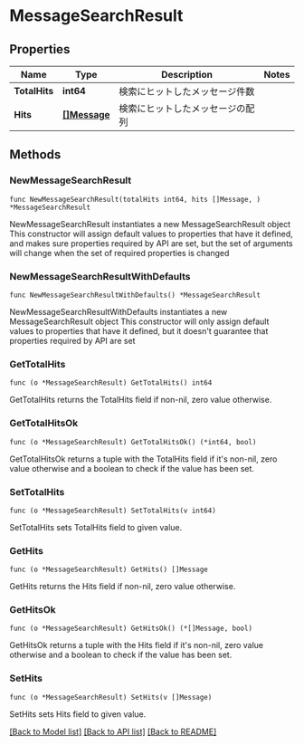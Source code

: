 # MessageSearchResult

## Properties

Name | Type | Description | Notes
------------ | ------------- | ------------- | -------------
**TotalHits** | **int64** | 検索にヒットしたメッセージ件数 | 
**Hits** | [**[]Message**](Message.md) | 検索にヒットしたメッセージの配列 | 

## Methods

### NewMessageSearchResult

`func NewMessageSearchResult(totalHits int64, hits []Message, ) *MessageSearchResult`

NewMessageSearchResult instantiates a new MessageSearchResult object
This constructor will assign default values to properties that have it defined,
and makes sure properties required by API are set, but the set of arguments
will change when the set of required properties is changed

### NewMessageSearchResultWithDefaults

`func NewMessageSearchResultWithDefaults() *MessageSearchResult`

NewMessageSearchResultWithDefaults instantiates a new MessageSearchResult object
This constructor will only assign default values to properties that have it defined,
but it doesn't guarantee that properties required by API are set

### GetTotalHits

`func (o *MessageSearchResult) GetTotalHits() int64`

GetTotalHits returns the TotalHits field if non-nil, zero value otherwise.

### GetTotalHitsOk

`func (o *MessageSearchResult) GetTotalHitsOk() (*int64, bool)`

GetTotalHitsOk returns a tuple with the TotalHits field if it's non-nil, zero value otherwise
and a boolean to check if the value has been set.

### SetTotalHits

`func (o *MessageSearchResult) SetTotalHits(v int64)`

SetTotalHits sets TotalHits field to given value.


### GetHits

`func (o *MessageSearchResult) GetHits() []Message`

GetHits returns the Hits field if non-nil, zero value otherwise.

### GetHitsOk

`func (o *MessageSearchResult) GetHitsOk() (*[]Message, bool)`

GetHitsOk returns a tuple with the Hits field if it's non-nil, zero value otherwise
and a boolean to check if the value has been set.

### SetHits

`func (o *MessageSearchResult) SetHits(v []Message)`

SetHits sets Hits field to given value.



[[Back to Model list]](../README.md#documentation-for-models) [[Back to API list]](../README.md#documentation-for-api-endpoints) [[Back to README]](../README.md)



